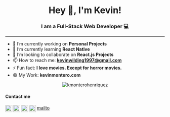 <h1 align="center"> Hey 👋, I'm Kevin!</h1>
<h3 align="center">I am a Full-Stack Web Developer 💻</h3> 
<hr/>

- 🔭 I’m currently working on **Personal Projects**
- 🌱 I’m currently learning **React Native**
- 👯 I’m looking to collaborate on **React.js Projects**
- 📫 How to reach me: **kevinwilding1997@gmail.com**
- ⚡ Fun fact:  **I love movies. Except for horror movies.**
- 😄 My Work:  **kevinmontero.com**


<p align="center"><img src="https://github-readme-stats.vercel.app/api?username=kmonterohenriquez&show_icons=true" alt="kmonterohenriquez" /></p>

<h4>Contact me</h4>

<a href="https://kevinmontero.com/" target="blank"><img align="left" alt="kevinmontero.com" width="22px" src="https://www.flaticon.com/svg/static/icons/svg/814/814513.svg" /></a>
<a href="href='mailto:kevinwilding1997@gmail.com'" target="blank"><img align="left" alt="Kmonterohenriquez | phone" width="22px" src="https://www.flaticon.com/svg/static/icons/svg/732/732200.svg" /></a>
[mailto](mailto:kevinwilding1997@gmail.com)
<a href="https://www.linkedin.com/in/kevin-montero/" target="blank"><img align="left" alt="Kmonterohenriquez | LinkedIn" width="22px" src="https://www.flaticon.com/svg/static/icons/svg/174/174857.svg" /></a>
<a href="https://www.instagram.com/kevinwmh/" target="blank"><img align="left" alt="codeSTACKr | Instagram" width="22px" src="https://www.flaticon.com/svg/static/icons/svg/1384/1384063.svg" /></a>



<!--- 🤔 I’m looking for help with ...
- 💬 Ask me about ... -->
